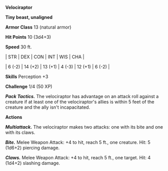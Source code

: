 **Velociraptor**

**Tiny beast, unaligned**

**Armor Class** 13 (natural armor)

**Hit Points** 10 (3d4+3)

**Speed** 30 ft.

|   STR   |   DEX   |   CON   |   INT   |   WIS   |   CHA   |
  
| 6 (-2) | 14 (+2) | 13 (+1) | 4 (-3) | 12 (+1) | 6 (-2) |

**Skills** Perception +3

**Challenge** 1/4 (50 XP)

***Pack Tactics.*** The velociraptor has advantage on an attack roll against a creature if at least one of the velociraptor's allies is within 5 feet of the creature and the ally isn't incapacitated.

**Actions**

***Multiattack.*** The velociraptor makes two attacks: one with its bite and one with its claws.

***Bite.*** Melee Weapon Attack: +4 to hit, reach 5 ft., one creature. Hit: 5 (1d6+2) piercing damage.

***Claws.*** Melee Weapon Attack: +4 to hit, reach 5 ft., one target. Hit: 4 (1d4+2) slashing damage.

